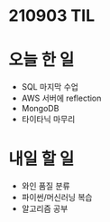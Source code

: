 # 210903 TIL

# 오늘 한 일 
- SQL 마지막 수업
- AWS 서버에 reflection
- MongoDB
- 타이타닉 마무리

# 내일 할 일
- 와인 품질 분류
- 파이썬/머신러닝 복습
- 알고리즘 공부
